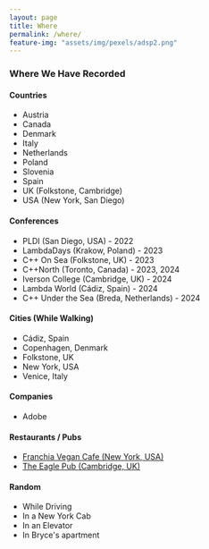```yaml
---
layout: page
title: Where
permalink: /where/
feature-img: "assets/img/pexels/adsp2.png"
---
```


### Where We Have Recorded

#### Countries

* Austria
* Canada
* Denmark
* Italy
* Netherlands
* Poland
* Slovenia
* Spain
* UK (Folkstone, Cambridge)
* USA (New York, San Diego)

#### Conferences

* PLDI (San Diego, USA) - 2022
* LambdaDays (Krakow, Poland) - 2023
* C++ On Sea (Folkstone, UK) - 2023
* C++North (Toronto, Canada) - 2023, 2024 
* Iverson College (Cambridge, UK) - 2024
* Lambda World (Cádiz, Spain) - 2024
* C++ Under the Sea (Breda, Netherlands) - 2024

#### Cities (While Walking)

* Cádiz, Spain
* Copenhagen, Denmark
* Folkstone, UK
* New York, USA
* Venice, Italy

#### Companies

* Adobe

#### Restaurants / Pubs

* [Franchia Vegan Cafe (New York, USA)](https://franchia.com/)
* [The Eagle Pub (Cambridge, UK)](https://en.wikipedia.org/wiki/The_Eagle,_Cambridge)

#### Random

* While Driving
* In a New York Cab
* In an Elevator
* In Bryce's apartment
